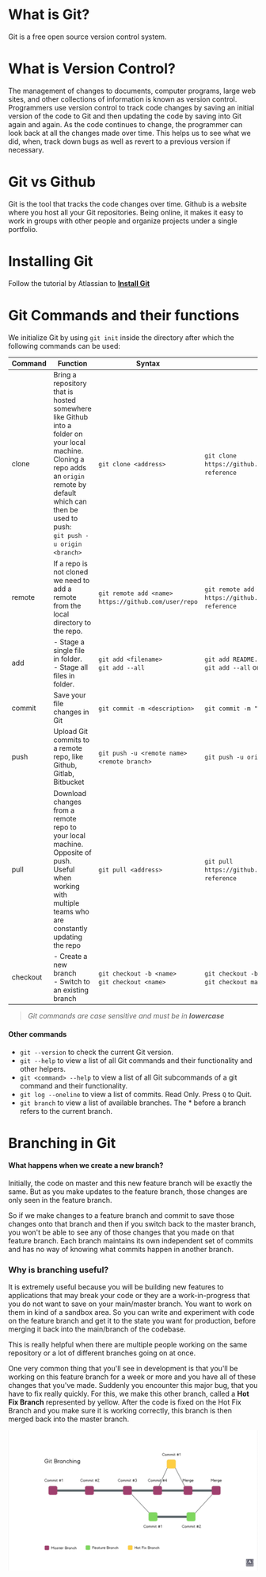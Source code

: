 # What is Git?

Git is a free open source version control system.

# What is Version Control?

The management of changes to documents, computer programs, large web sites, and other collections of information is known as version control. Programmers use version control to track code changes by saving an initial version of the code to Git and then updating the code by saving into Git again and again. As the code continues to change, the programmer can look back at all the changes made over time. This helps us to see what we did, when, track down bugs as well as revert to a previous version if necessary.

# Git vs Github
Git is the tool that tracks the code changes over time. Github is a website where you host all your Git repositories. Being online, it makes it easy to work in groups with other people and organize projects under a single portfolio.

# Installing Git
Follow the tutorial by Atlassian to **[Install Git](https://www.atlassian.com/git/tutorials/install-git)**

# Git Commands and their functions
We initialize Git by using `git init` inside the directory after which the following commands can be used:

| Command | Function | Syntax | Example |
| ------- | -------- | ------ | ------- |
| clone | Bring a repository that is hosted somewhere like Github into a folder on your local machine.<br>Cloning a repo adds an `origin` remote by default which can then be used to push:<br>`git push -u origin <branch>` | `git clone <address>` | `git clone https://github.com/jayantasamaddar/quick-reference`
| remote | If a repo is not cloned we need to add a remote from the local directory to the repo. | `git remote add <name> https://github.com/user/repo` | `git remote add origin https://github.com/jayantasamaddar/quick-reference`
| add | - Stage a single file in folder.<br>- Stage all files in folder. | `git add <filename>`<br>`git add --all` | `git add README.md`<br>`git add --all` or `git add .` |
| commit | Save your file changes in Git | `git commit -m <description>` | `git commit -m "first commit"` |
| push | Upload Git commits to a remote repo, like Github, Gitlab, Bitbucket | `git push -u <remote name> <remote branch>` | `git push -u origin main` |
| pull | Download changes from a remote repo to your local machine. Opposite of push. Useful when working with multiple teams who are constantly updating the repo | `git pull <address>` | `git pull https://github.com/jayantasamaddar/quick-reference` |
| checkout | - Create a new branch<br>- Switch to an existing branch | `git checkout -b <name>`<br>`git checkout <name>` | `git checkout -b feature-new`<br>`git checkout main` |

> *Git commands are case sensitive and must be in **lowercase***

#### Other commands 
- `git --version` to check the current Git version.
- `git --help` to view a list of all Git commands and their functionality and other helpers.
- `git <command> --help` to view a list of all Git subcommands of a git command and their functionality.
- `git log --oneline` to view a list of commits. Read Only. Press `Q` to Quit.
- `git branch` to view a list of available branches. The * before a branch refers to the current branch.

# Branching in Git

#### What happens when we create a new branch?
Initially, the code on master and this new feature branch will be exactly the same. But as you make updates to the feature branch, those changes are only seen in the feature branch.

So if we make changes to a feature branch and commit to save those changes onto that branch and then if you switch back to the master branch, you won't be able to see any of those changes that you made on that feature branch. Each branch maintains its own independent set of commits and has no way of knowing what commits happen in another branch.

### Why is branching useful?
It is extremely useful because you will be building new features to applications that may break your code or they are a work-in-progress that you do not want to save on your main/master branch. You want to work on them in kind of a sandbox area. So you can write and experiment with code on the feature branch and get it to the state you want for production, before merging it back into the main/branch of the codebase.

This is really helpful when there are multiple people working on the same repository or a lot of different branches going on at once. 

One very common thing that you'll see in development is that you'll be working on this feature branch for a week or more and you have all of these changes that you've made. Suddenly you encounter this major bug, that you have to fix really quickly. For this, we make this other branch, called a **Hot Fix Branch** represented by yellow. After the code is fixed on the Hot Fix Branch and you make sure it is working correctly, this branch is then merged back into the master branch.

![Git Branching](images/git-branching.png)


